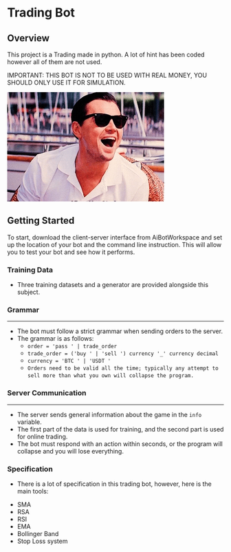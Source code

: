 **Trading Bot**
===============================

**Overview**
------------

This project is a Trading made in python. A lot of hint has been coded however all of them are not used.

IMPORTANT: THIS BOT IS NOT TO BE USED WITH REAL MONEY, YOU SHOULD ONLY USE IT FOR SIMULATION.

![screenshot](screenshot/gif.gif)

**Getting Started**
-------------------

To start, download the client-server interface from AiBotWorkspace and set up the location of your bot and the command line instruction. This will allow you to test your bot and see how it performs.

### Training Data

* Three training datasets and a generator are provided alongside this subject.

### Grammar
---------

* The bot must follow a strict grammar when sending orders to the server.
* The grammar is as follows:
	+ `order = 'pass ' | trade_order`
	+ `trade_order = ('buy ' | 'sell ') currency '_' currency decimal`
	+ `currency = 'BTC ' | 'USDT '`
	+ `Orders need to be valid all the time; typically any attempt to sell more than what you own will collapse the program.`

### Server Communication
-------------------------

* The server sends general information about the game in the `info` variable.
* The first part of the data is used for training, and the second part is used for online trading.
* The bot must respond with an action within seconds, or the program will collapse and you will lose everything.

### Specification

* There is a lot of specification in this trading bot, however, here is the main tools:

- SMA
- RSA
- RSI
- EMA
- Bollinger Band
- Stop Loss system